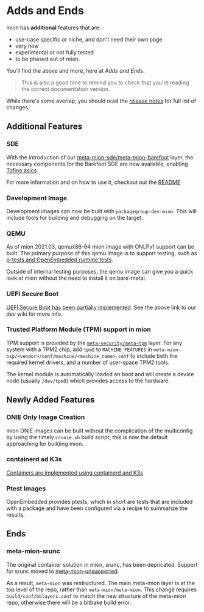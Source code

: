 # Adds and Ends

mion has **additional** features that are:

* use-case specific or niche, and don't need their own page
* very new
* experimental or not fully tested
* to be phased out of mion.

You'll find the above and more, here at *Adds and Ends*.

> This is also a good time to remind you to check that you're reading the
correct documentation version.

While there's some overlap, you should read the
[release notes](release_notes/2021-06.md) for full list of changes.

## Additional Features

### SDE

With the introduction of our
[meta-mion-sde/meta-mion-barefoot](https://github.com/NetworkGradeLinux/meta-mion-sde)
layer, the necessary components for the Barefoot SDE are now available, enabling
[Tofino asics](supported-switches.md).

For more information and on how to use it, checkout out the [README](https://github.com/NetworkGradeLinux/meta-mion-sde/tree/dunfell/meta-mion-barefoot)

### Development Image

Development images can now be built with `packagegroup-dev-mion`.
This will include tools for building and debugging on the target.

### QEMU

As of mion 2021.03, qemux86-64 mion image with ONLPv1 support can be built.
The primary purpose of this qemu image is to support testing, such as
[p-tests and OpenEmbedded runtime tests](https://github.com/NetworkGradeLinux/mion-docs/wiki/Automated-testing).

Outside of internal testing purposes, the qemu image can give you a quick look
at mion without the need to install it on bare-metal.

### UEFI Secure Boot

[UEFI Secure Boot has been partially implemented](https://github.com/NetworkGradeLinux/mion-docs/wiki/UEFI-Secure-Boot).
See the above link to our dev wiki for more info.

### Trusted Platform Module (TPM) support in mion

TPM support is provided by the
[`meta-security/meta-tpm`](https://git.yoctoproject.org/cgit/cgit.cgi/meta-security)
layer. For any system with a TPM2 chip, add `tpm2` to `MACHINE_FEATURES` in
`meta-mion-bsp/<vendor>/conf/machine/<machine_name>.conf` to
include both the required kernel drivers, and a number of user-space TPM2 tools.

The kernel module is automatically loaded on boot and will create a device node
(usually `/dev/tpm0`) which provides access to the hardware.

## Newly Added Features

### ONIE Only Image Creation

mion ONIE images can be built without the complication of the multiconfig
by using the timely `cronie.sh` build script; this is now the default
approaching for building mion.

### containerd ad K3s

[Containers are implemented using containerd and K3s](mion-container-support.md)

### Ptest Images

OpenEmbedded provides ptests, which in short are tests that are included with a
package and have been configured via a recipe to summarize the results.

## Ends

### meta-mion-srunc

The original container solution in mion, srunc, has been depricated.
Support for srunc moved to
[meta-mion-unsupported](https://github.com/NetworkGradeLinux/meta-mion-unsupported).

As a result, `meta-mion` was restructured. The main meta-mion layer is at the
top level of the repo, rather than `meta-mion/meta-mion`. This change requires
`build/conf/bblayers.conf` to match the new structure of the meta-mion
repo, otherwise there will be a bitbake build error.
